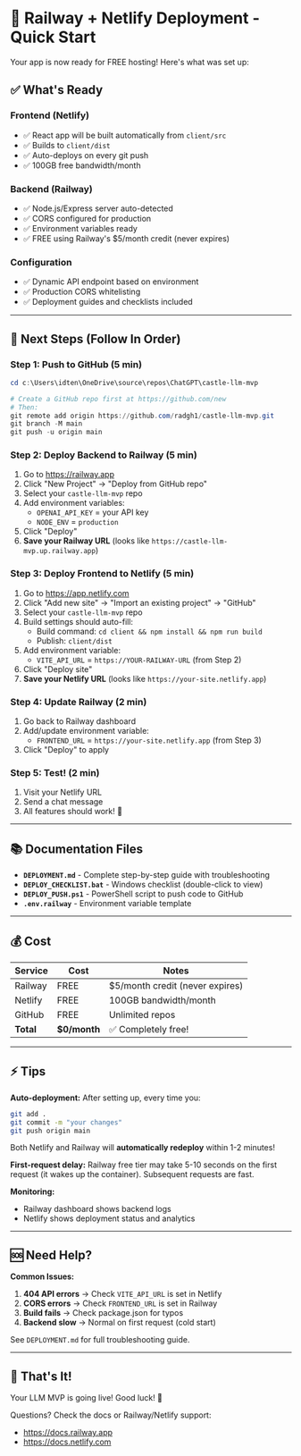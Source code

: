 # 🚀 Railway + Netlify Deployment - Quick Start

Your app is now ready for FREE hosting! Here's what was set up:

## ✅ What's Ready

### Frontend (Netlify)
- ✅ React app will be built automatically from `client/src`
- ✅ Builds to `client/dist`
- ✅ Auto-deploys on every git push
- ✅ 100GB free bandwidth/month

### Backend (Railway)  
- ✅ Node.js/Express server auto-detected
- ✅ CORS configured for production
- ✅ Environment variables ready
- ✅ FREE using Railway's $5/month credit (never expires)

### Configuration
- ✅ Dynamic API endpoint based on environment
- ✅ Production CORS whitelisting
- ✅ Deployment guides and checklists included

---

## 🎯 Next Steps (Follow In Order)

### Step 1: Push to GitHub (5 min)
```powershell
cd c:\Users\idten\OneDrive\source\repos\ChatGPT\castle-llm-mvp

# Create a GitHub repo first at https://github.com/new
# Then:
git remote add origin https://github.com/radgh1/castle-llm-mvp.git
git branch -M main
git push -u origin main
```

### Step 2: Deploy Backend to Railway (5 min)
1. Go to https://railway.app
2. Click "New Project" → "Deploy from GitHub repo"
3. Select your `castle-llm-mvp` repo
4. Add environment variables:
   - `OPENAI_API_KEY` = your API key
   - `NODE_ENV` = `production`
5. Click "Deploy"
6. **Save your Railway URL** (looks like `https://castle-llm-mvp.up.railway.app`)

### Step 3: Deploy Frontend to Netlify (5 min)
1. Go to https://app.netlify.com
2. Click "Add new site" → "Import an existing project" → "GitHub"
3. Select your `castle-llm-mvp` repo
4. Build settings should auto-fill:
   - Build command: `cd client && npm install && npm run build`
   - Publish: `client/dist`
5. Add environment variable:
   - `VITE_API_URL` = `https://YOUR-RAILWAY-URL` (from Step 2)
6. Click "Deploy site"
7. **Save your Netlify URL** (looks like `https://your-site.netlify.app`)

### Step 4: Update Railway (2 min)
1. Go back to Railway dashboard
2. Add/update environment variable:
   - `FRONTEND_URL` = `https://your-site.netlify.app` (from Step 3)
3. Click "Deploy" to apply

### Step 5: Test! (2 min)
1. Visit your Netlify URL
2. Send a chat message
3. All features should work! 🎉

---

## 📚 Documentation Files

- **`DEPLOYMENT.md`** - Complete step-by-step guide with troubleshooting
- **`DEPLOY_CHECKLIST.bat`** - Windows checklist (double-click to view)
- **`DEPLOY_PUSH.ps1`** - PowerShell script to push code to GitHub
- **`.env.railway`** - Environment variable template

---

## 💰 Cost

| Service | Cost | Notes |
|---------|------|-------|
| Railway | FREE | $5/month credit (never expires) |
| Netlify | FREE | 100GB bandwidth/month |
| GitHub | FREE | Unlimited repos |
| **Total** | **$0/month** | ✅ Completely free! |

---

## ⚡ Tips

**Auto-deployment:** After setting up, every time you:
```bash
git add .
git commit -m "your changes"
git push origin main
```

Both Netlify and Railway will **automatically redeploy** within 1-2 minutes!

**First-request delay:** Railway free tier may take 5-10 seconds on the first request (it wakes up the container). Subsequent requests are fast.

**Monitoring:** 
- Railway dashboard shows backend logs
- Netlify shows deployment status and analytics

---

## 🆘 Need Help?

**Common Issues:**

1. **404 API errors** → Check `VITE_API_URL` is set in Netlify
2. **CORS errors** → Check `FRONTEND_URL` is set in Railway  
3. **Build fails** → Check package.json for typos
4. **Backend slow** → Normal on first request (cold start)

See `DEPLOYMENT.md` for full troubleshooting guide.

---

## 🎉 That's It!

Your LLM MVP is going live! Good luck! 🚀

Questions? Check the docs or Railway/Netlify support:
- https://docs.railway.app
- https://docs.netlify.com
